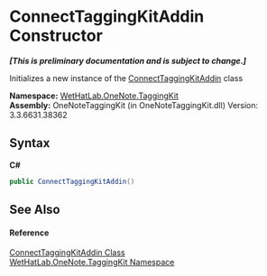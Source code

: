 # ConnectTaggingKitAddin Constructor 
 _**\[This is preliminary documentation and is subject to change.\]**_

Initializes a new instance of the <a href="c2bfb19f-308d-c12b-8fc8-09d0f526a39e">ConnectTaggingKitAddin</a> class

**Namespace:**&nbsp;<a href="4e00c8ac-fc03-0e6d-d2fd-b2c7565a9aa0">WetHatLab.OneNote.TaggingKit</a><br />**Assembly:**&nbsp;OneNoteTaggingKit (in OneNoteTaggingKit.dll) Version: 3.3.6631.38362

## Syntax

**C#**<br />
``` C#
public ConnectTaggingKitAddin()
```


## See Also


#### Reference
<a href="c2bfb19f-308d-c12b-8fc8-09d0f526a39e">ConnectTaggingKitAddin Class</a><br /><a href="4e00c8ac-fc03-0e6d-d2fd-b2c7565a9aa0">WetHatLab.OneNote.TaggingKit Namespace</a><br />